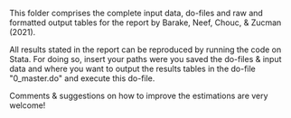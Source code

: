 This folder comprises the complete input data, do-files and raw and formatted output tables for the report by Barake, Neef, Chouc, & Zucman (2021).

All results stated in the report can be reproduced by running the code on Stata. For doing so, insert your paths were you saved the do-files & input data and where you want to output the results tables in the do-file "0_master.do" and execute this do-file. 

Comments & suggestions on how to improve the estimations are very welcome!
